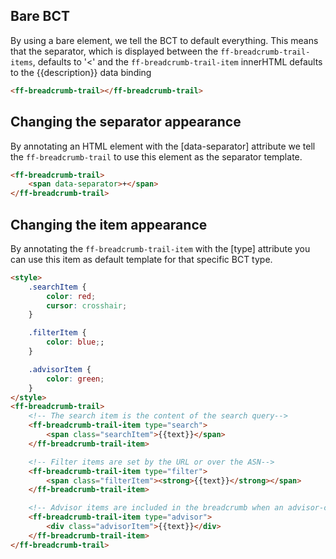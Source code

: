 ## Bare BCT

By using a bare element, we tell the BCT to default everything. This means that the separator,
 which is displayed between the `ff-breadcrumb-trail-items`, defaults to '<' and the `ff-breadcrumb-trail-item` 
 innerHTML defaults to the {{description}} data binding

```html
<ff-breadcrumb-trail></ff-breadcrumb-trail>
```

## Changing the separator appearance

By annotating an HTML element with the [data-separator] attribute we tell the `ff-breadcrumb-trail` to use this element as the separator template.

```html
<ff-breadcrumb-trail>
    <span data-separator>+</span>
</ff-breadcrumb-trail>
```

## Changing the item appearance

By annotating the `ff-breadcrumb-trail-item` with the [type] attribute you can use this item as default template for that specific BCT type.

```html
<style>
    .searchItem {
        color: red;
        cursor: crosshair;
    }

    .filterItem {
        color: blue;;
    }

    .advisorItem {
        color: green;
    }
</style>
<ff-breadcrumb-trail>
    <!-- The search item is the content of the search query-->
    <ff-breadcrumb-trail-item type="search">
        <span class="searchItem">{{text}}</span>
    </ff-breadcrumb-trail-item>

    <!-- Filter items are set by the URL or over the ASN-->
    <ff-breadcrumb-trail-item type="filter">
        <span class="filterItem"><strong>{{text}}</strong></span>
    </ff-breadcrumb-trail-item>

    <!-- Advisor items are included in the breadcrumb when an advisor-campaign is selected-->
    <ff-breadcrumb-trail-item type="advisor">
        <div class="advisorItem">{{text}}</div>
    </ff-breadcrumb-trail-item>
</ff-breadcrumb-trail>
```
